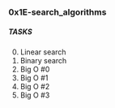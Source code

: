 ### 0x1E-search_algorithms

##### TASKS
0. Linear search
1. Binary search
2. Big O #0
3. Big O #1
4. Big O #2
5. Big O #3